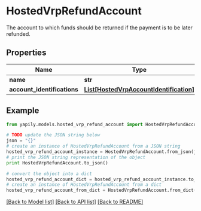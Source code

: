# HostedVrpRefundAccount

The account to which funds should be returned if the payment is to be later refunded.

## Properties
Name | Type | Description | Notes
------------ | ------------- | ------------- | -------------
**name** | **str** |  | [optional] 
**account_identifications** | [**List[HostedVrpAccountIdentification]**](HostedVrpAccountIdentification.md) |  | [optional] 

## Example

```python
from yapily.models.hosted_vrp_refund_account import HostedVrpRefundAccount

# TODO update the JSON string below
json = "{}"
# create an instance of HostedVrpRefundAccount from a JSON string
hosted_vrp_refund_account_instance = HostedVrpRefundAccount.from_json(json)
# print the JSON string representation of the object
print HostedVrpRefundAccount.to_json()

# convert the object into a dict
hosted_vrp_refund_account_dict = hosted_vrp_refund_account_instance.to_dict()
# create an instance of HostedVrpRefundAccount from a dict
hosted_vrp_refund_account_from_dict = HostedVrpRefundAccount.from_dict(hosted_vrp_refund_account_dict)
```
[[Back to Model list]](../README.md#documentation-for-models) [[Back to API list]](../README.md#documentation-for-api-endpoints) [[Back to README]](../README.md)


